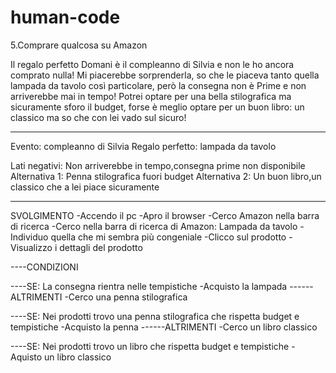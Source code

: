 # human-code
5.Comprare qualcosa su Amazon 

Il regalo perfetto
Domani è il compleanno di Silvia e non le ho ancora comprato nulla! Mi piacerebbe sorprenderla, so che le piaceva tanto quella lampada da tavolo così particolare, 
però la consegna non è Prime e non arriverebbe mai in tempo! Potrei optare per una bella stilografica ma sicuramente sforo il budget,
forse è meglio optare per un buon libro: un classico ma so che con lei vado sul sicuro!

-----------------------------------------------------------------------------

Evento: compleanno di Silvia
Regalo perfetto: lampada da tavolo

Lati negativi: Non arriverebbe in tempo,consegna prime non disponibile
Alternativa 1: Penna stilografica fuori budget
Alternativa 2: Un buon libro,un classico che a lei piace sicuramente

-----------------------------------------------------------------------------

SVOLGIMENTO 
-Accendo il pc
-Apro il browser
-Cerco Amazon nella barra di ricerca
-Cerco nella barra di ricerca di Amazon: Lampada da tavolo
-Individuo quella che mi sembra più congeniale
-Clicco sul prodotto
-Visualizzo i dettagli del prodotto

----CONDIZIONI

----SE: La consegna rientra nelle tempistiche
-Acquisto la lampada
------ALTRIMENTI
-Cerco una penna stilografica

----SE: Nei prodotti trovo una penna stilografica che rispetta budget e tempistiche
-Acquisto la penna
------ALTRIMENTI
-Cerco un libro classico

----SE: Nei prodotti trovo un libro che rispetta budget e tempistiche
-Aquisto un libro classico
